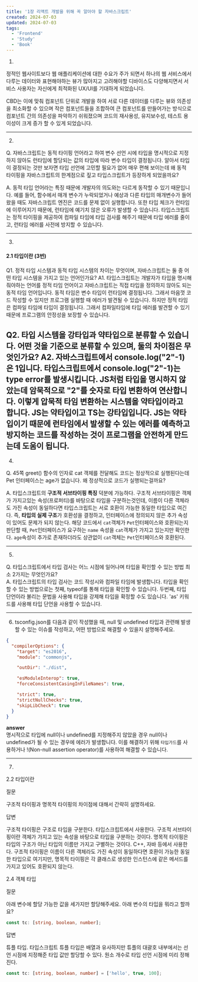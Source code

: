 ```yaml
---
title: '1장 리액트 개발을 위해 꼭 알아야 할 자바스크립트'
created: 2024-07-03
updated: 2024-07-03
tags:
  - 'Frontend'
  - 'Study'
  - 'Book'
---
```



1. 

정적인 웹사이트보다 웹 애플리케이션에 대한 수요가 주가 되면서 하나의 웹 서비스에서 다루는 데이터와 표현해야하는 뷰가 많아지고 고려해야할 디바이스도 다양해지면서 서비스 사용자는 자신에게 최적화된 UX/UI를 기대하게 되었습니다.

CBD는 이에 맞춰 컴포넌트 단위로 개발을 하여 서로 다른 데이터를 다루는 뷰와 의존성을 최소화할 수 있으며 작은 컴포넌트들을 조합하여 큰 컴포넌트를 만들어가는 방식으로 컴포넌트 간의 의존성을 파악하기 쉬워졌으며  코드의 재사용성, 유지보수성, 테스트 용이성이 크게 증가 할 수 있게 되었습니다.

---

2. 
Q. 자바스크립트는 동적 타이핑 언어라고 하여 변수 선언 시에 타입을 명시적으로 지정하지 않아도 런타임에 할당되는 값의 타입에 따라 변수 타입이 결정됩니다.
알아서 타입이 결정되는 것만 보자면 타입 선언에 고민할 필요가 없어 매우 편해 보이는데 왜 동적 타이핑을 자바스크립트의 한계점으로 짚고 타입스크립트가 등장하게 되었을까요?

A. 동적 타입 언어라는 특징 때문에 개발자의 의도와는 다르게 동작할 수 있기 때문입니다. 예를 들어, 함수에서 매개 변수가 누락되었거나 예상과 다른 타입의 매개변수가 들어왔을 때도 자바스크립트 엔진은 코드를 문제 없이 실행합니다. 또한 타입 체크가 런타임에 이루어지기 때문에, 런타임에 예기치 않은 오류가 발생할 수 있습니다. 타입스크립트는 정적 타이핑을 제공하여 컴파일 타임에 타입 검사를 해주기 때문에 타입 에러를 줄이고, 런타임 에러를 사전에 방지할 수 있습니다.

---

3. 
#### 2.1 타입이란 (3번)

Q1. 정적 타입 시스템과 동적 타입 시스템의 차이는 무엇이며, 자바스크립트는 둘 중 어떤 타입 시스템을 가지고 있는 언어인가요?
A1. 타입스크립트는 개발자가 타입을 명시해줘야하는 언어를 정적 타임 언어이고 자바스크립트는 직접 타입을 정의하지 않아도 되는 동적 타임 언어입니다. 동적 타임은 변수 타입이 런타임에 결정됩니다. 그래서 마음껏 코드 작성할 수 있지만 프로그램 실행할 때 에러가 발견될 수 있습니다. 하지만 정적 타임은 컴파일 타임에 타입이 결정됩니다. 그래서 컴파일타임에 타입 에러를 발견할 수 있기 때문에 프로그램의 안정성을 보장할 수 있습니다.


Q2. 타입 시스템을 강타입과 약타입으로 분류할 수 있습니다. 어떤 것을 기준으로 분류할 수 있으며, 둘의 차이점은 무엇인가요?
A2. 자바스크립트에서 console.log("2"-1)은 1입니다. 타입스크립트에서 console.log("2"-1)는 type error를 발생시킵니다. JS처럼 타입을 명시하지 않았는데 암묵적으로 "2"를 숫자로 타입 변환하여 연산합니다. 이렇게 압묵적 타임 변환하는 시스템을 약타입이라고 합니다. JS는 약타입이고 TS는 강타입입니다. JS는 약타입이기 때문에 런타임에서 발생할 수 있는 에러를 예측하고 방지하는 코드를 작성하는 것이 프로그램을 안전하게 만드는데 도움이 됩니다. 
---
4.
Q. 45쪽 greet() 함수의 인자로 cat 객체를 전달해도 코드는 정상적으로 실행된다는데 Pet 인터페이스는 age가 없습니다. 왜 정상적으로 코드가 실행되는걸까요?

A. 타입스크립트의 **구조적 서브타이핑 특징** 덕분에 가능하다. 구조적 서브타이핑은 객체가 가지고있는 속성(프로퍼티)를 바탕으로 타입을 구분하는것인데, 이름이 다른 객체라도 가진 속성이 동일하다면 타입스크립트는 서로 호환이 가능한 동일한 타입으로 여긴다. 즉, **타입의 실제 구조**가 호환성을 결정하고, 인터페이스에 정의되지 않은 추가 속성이 있어도 문제가 되지 않는다.
해당 코드에서 `cat`객체가 `Pet`인터페이스와 호환되는지 판단할 때, `Pet`인터페이스가 요구하는 `name` 속성을 `cat`객체가 가지고 있는지만 확인한다. `age`속성이 추가로 존재하더라도 상관없이 `cat`객체는 `Pet`인터페이스와 호환된다. 


---
5. 

Q. 
타입스크립트에서 타입 검사는 어느 시점에 일어나며 타입을 확인할 수 있는 방법 최소 2가지는 무엇인가요? <br>
A. 
타입스크립트의 타입 검사는 코드 작성시와 컴파일 타임에 발생합니다. 타입을 확인할 수 있는 방법으로는 첫째, typeof를 통해 타입을 확인할 수 있습니다. 두번째, 타입 단언이라 불리는 문법을 사용해 타입을 강제해 타입을 확정할 수도 있습니다. 'as' 키워드를 사용해 타입 단언을 사용할 수 있습니다.

---
6. tsconfig.json를 다음과 같이 작성했을 때, null 및 undefined 타입과 관련해 발생할 수 있는 이슈를 작성하고, 어떤 방법으로 해결할 수 있을지 설명해주세요.
```json
{
  "compilerOptions": {
    "target": "es2016",                                  
    "module": "commonjs",                                

    "outDir": "./dist",                                   

    "esModuleInterop": true,                             
    "forceConsistentCasingInFileNames": true,            

    "strict": true,                                      
    "strictNullChecks": true,                         
    "skipLibCheck": true                                 
  }
}
```
**answer** <br>명시적으로 타입에 null이나 undefined를 지정해주지 않았을 경우 null이나 undefined가 될 수 있는 경우에 에러가 발생합니다.
이를 해결하기 위해 `타입가드`를 사용하거나 !(Non-null assertion operator)를 사용하여 해결할 수 있습니다.

---
7.

2.2 타입이란

질문

구조적 타이핑과 명목적 타이핑의 차이점에 대해서 간략히 설명하세요.

답변

구조적 타이핑은 구조로 타입을 구분한다. 타입스크립트에서 사용한다. 구조적 서브타이핑이란 객체가 가지고 있는 속성을 바탕으로 타입을 구분하는 것이다.
명목적 타이핑은 타입의 구조가 아닌 타입의 이름만 가지고 구별하는 것이다. C++, 자바 등에서 사용한다.
구조적 타이핑은 이름이 다른 객체라도 가진 속성이 동일하다면 호환이 가능한 동일한 타입으로 여기지만, 명목적 타이핑은 각 클래스로 생성한 인스턴스에 같은 메서드를 가지고 있어도 호환되지 않는다.

2.4 객체 타입

질문

아래 변수에 할당 가능한 값을 세가지만 할당해주세요.
아래 변수의 타입을 뭐라고 할까요?

```ts
const tc: [string, boolean, number];
```
답변

튜플 타입. 타입스크립트 튜플 타입은 배열과 유사하지만 튜플의 대괄호 내부에서는 선언 시점에 지정해준 타입 값만 할당할 수 있다.
원소 개수로 타입 선언 시점에 미리 정해진다.

```typescript
const tc: [string, boolean, number] = ['hello', true, 100];
```





